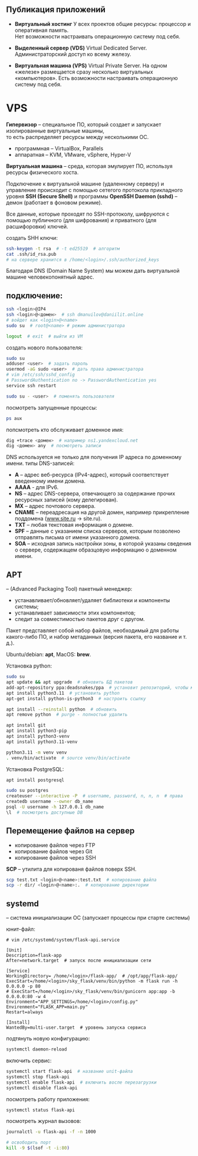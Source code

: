 ## Публикация приложений

* **Виртуальный хостинг**
	У всех проектов общие ресурсы: процессор и оперативная память.\
	Нет возможности настраивать операционную систему под себя. 

* **Выделенный сервер (VDS)**
	Virtual Dedicated Server. Администраторский доступ ко всему железу.

* **Виртуальная машина (VPS)**
	Virtual Private Server. На одном «железе» размещается сразу несколько виртуальных «компьютеров».
	Есть возможности настраивать операционную систему под себя. 


# VPS

**Гипервизор** – специальное ПО, который создает и запускает изолированные виртуальные машины,\
то есть распределяет ресурсы между несколькими ОС.

* программная – VirtualBox, Parallels
* аппаратная – KVM, VMware, vSphere, Hyper-V

**Виртуальная машина** – среда, которая эмулирует ПО, используя ресурсы физического хоста.

Подключение к виртуальной машине (удаленному серверу) и управление происходит с помощью сетегого протокола прикладного уровня **SSH (Secure Shell)** и программы  **OpenSSH Daemon (sshd)** – демон (работает в фоновом режиме).

Все данные, которые проходят по SSH-протоколу, шифруются  с помощью публичного (для шифрования) и приватного (для расшифоровки) ключей.

создать SHH ключи:
```sh
ssh-keygen -t rsa  # -t ed25519  # алгоритм
cat .ssh/id_rsa.pub
# на сервере хранится в /home/<login>/.ssh/authorized_keys
```

Благодаря DNS (Domain Name System) мы можем дать виртуальной машине человекопонятный адрес.


## подключение:

```sh
ssh <login>@IP4
ssh <login>@<домен>  # ssh dmanuilov@daniilit.online
# войдет как <login>@<name>
sudo su  # root@<name> # режим администратора

logout  # exit  # выйти из VM
```

создать нового пользователя:
```sh
sudo su
adduser <user>  # задать пароль
usermod -aG sudo <user>  # дать права администратора
# vim /etc/ssh/sshd_config
# PasswordAuthentication no -> PasswordAuthentication yes
service ssh restart

sudo su - <user>  # поменять пользователя
```

посмотреть запущенные процессы:
```sh
ps aux
```

попсмотреть кто обслуживает доменное имя:
```sh
dig +trace <домен>  # например ns1.yandexcloud.net
dig <домен> any  # посмотреть записи
```

DNS используется не только для получения IP адреса по доменному имени. типы DNS-записей:
* **А** – адрес веб-ресурса (IPv4-адрес), который соответствует введенному имени домена.
* **AAAA** - для IPv6.
* **NS** – адрес DNS-сервера, отвечающего за содержание прочих ресурсных записей (кому делегирован).
* **MX** – адрес почтового сервера.
* **CNAME** – переадресация на другой домен, например прикрепление поддомена (www.site.ru -> site.ru).
* **TXT** – любая текстовая информация о домене.
* **SPF** – данные с указанием списка серверов, которым позволено отправлять письма от имени указанного домена.
* **SOA** – исходная запись настройки зоны, в которой указаны сведения о сервере, содержащем образцовую информацию о доменном имени.


## APT

– (Advanced Packaging Tool) пакетный менеджер:
* устанавливает/обновляет/удаляет библиотеки и компоненты системы;
* устанавливает зависимости этих компонентов;
* следит за совместимостью пакетов друг с другом.

Пакет представляет собой набор файлов, необходимый для работы какого-либо ПО, и набор метаданных (версия пакета, его название и т. д.).

Ubuntu/debian: **apt**, MacOS: **brew**.

Установка python:
```sh
sudo su
apt update && apt upgrade  # обновить БД пакетов
add-apt-repository ppa:deadsnakes/ppa  # установит репозиторий, чтобы можно было установить актуальный python
apt install python3.11  # установить python
apt-get install python-is-python3  # настроить ссылку

apt install --reinstall python  # обновить
apt remove python  # purge - полностью удалить
```

```sh
apt install git
apt install python3-pip
apt install python3-venv
apt install python3.11-venv

python3.11 -m venv venv
. venv/bin/activate  # source venv/bin/activate
```

Установка PostgreSQL:
```sh
apt install postgresql

sudo su postgres
createuser --interactive -P  # username, password, n, n, n  # права
createdb username --owner db_name 
psql -U username -h 127.0.0.1 db_name
\l  # посмотреть доступные DB
```


## Перемещение файлов на сервер

* копирование файлов через FTP
* копирование файлов через Git
* копирование файлов через SSH

**SCP** – утилита для копированя файлов поверх SSH.

```sh
scp test.txt <login>@<name>:test.txt  # копирование файла
scp -r dir/ <login>@<name>:.  # копирование директории
```


## systemd

– система инициализации ОС (запускает процессы при старте системы)

юнит-файл:
```
# vim /etc/systemd/system/flask-api.service

[Unit]
Description=flask-app
After=network.target  # запуск после инициализации сети

[Service]
WorkingDirectory= /home/<login>/flask-app/  # /opt/app/flask-app/
ExecStart=/home/<login>/sky_flask/venv/bin/python -m flask run -h 0.0.0.0 -p 80
# ExecStart=/home/<login>/sky_flask/venv/bin/gunicorn app:app -b 0.0.0.0:80 -w 4
Environment="APP_SETTINGS=/home/<login>/config.py"
Envirenment="FLASK_APP=main.py"
Restart=always

[Install]
WantedBy=multi-user.target  # уровень запуска сервиса
```

подтянуть новую конфигурацию:
```sh
systemctl daemon-reload
```

включить сервис:
```sh
systemctl start flask-api  # название unit-файла
systemctl stop flask-api
systemctl enable flask-api  # включить восле перезагрузки
systemctl disable flask-api
```
 
посмотреть работу приложения:
```sh
systemctl status flask-api
```

посмотреть журнал вызовов:
```sh
journalctl -u flask-api -f -n 1000

# освободить порт
kill -9 $(lsof -t -i:80)
```

